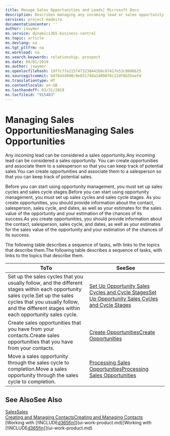 ```yaml
---
title: Manage Sales Opportunities and Leads| Microsoft Docs
description: Describes managing any incoming lead or sales opportunity in Business Central,  and associating the opportunity with a salesperson to keep track of potential sales.
services: project-madeira
documentationcenter: ''
author: jswymer
ms.service: dynamics365-business-central
ms.topic: article
ms.devlang: na
ms.tgt_pltfrm: na
ms.workload: na
ms.search.keywords: relationship, prospect
ms.date: 04/01/2019
ms.author: jswymer
ms.openlocfilehash: 19f7c77a115f473238441b8c67417e53c0896625
ms.sourcegitcommit: bd78a5d990c9e83174da1409076c22df8b35eafd
ms.translationtype: HT
ms.contentlocale: en-GB
ms.lasthandoff: 03/31/2019
ms.locfileid: "915483"
---
```

# <a name="managing-sales-opportunities"></a><span data-ttu-id="14da8-103">Managing Sales Opportunities</span><span class="sxs-lookup"><span data-stu-id="14da8-103">Managing Sales Opportunities</span></span>
<span data-ttu-id="14da8-104">Any incoming lead can be considered a sales opportunity.</span><span class="sxs-lookup"><span data-stu-id="14da8-104">Any incoming lead can be considered a sales opportunity.</span></span> <span data-ttu-id="14da8-105">You can create opportunities and associate them to a salesperson so that you can keep track of potential sales.</span><span class="sxs-lookup"><span data-stu-id="14da8-105">You can create opportunities and associate them to a salesperson so that you can keep track of potential sales.</span></span>

<span data-ttu-id="14da8-106">Before you can start using opportunity management, you must set up sales cycles and sales cycle stages.</span><span class="sxs-lookup"><span data-stu-id="14da8-106">Before you can start using opportunity management, you must set up sales cycles and sales cycle stages.</span></span> <span data-ttu-id="14da8-107">As you create opportunities, you should provide information about the contact, salesperson, sales cycle, and dates, as well as your estimates for the sales value of the opportunity and your estimation of the chances of its success.</span><span class="sxs-lookup"><span data-stu-id="14da8-107">As you create opportunities, you should provide information about the contact, salesperson, sales cycle, and dates, as well as your estimates for the sales value of the opportunity and your estimation of the chances of its success.</span></span>

<span data-ttu-id="14da8-108">The following table describes a sequence of tasks, with links to the topics that describe them.</span><span class="sxs-lookup"><span data-stu-id="14da8-108">The following table describes a sequence of tasks, with links to the topics that describe them.</span></span>

| <span data-ttu-id="14da8-109">To</span><span class="sxs-lookup"><span data-stu-id="14da8-109">To</span></span> | <span data-ttu-id="14da8-110">See</span><span class="sxs-lookup"><span data-stu-id="14da8-110">See</span></span> |
| --- | --- |
| <span data-ttu-id="14da8-111">Set up the sales cycles that you usually follow, and the different stages within each opportunity sales cycle.</span><span class="sxs-lookup"><span data-stu-id="14da8-111">Set up the sales cycles that you usually follow, and the different stages within each opportunity sales cycle.</span></span> |[<span data-ttu-id="14da8-112">Set Up Opportunity Sales Cycles and Cycle Stages</span><span class="sxs-lookup"><span data-stu-id="14da8-112">Set Up Opportunity Sales Cycles and Cycle Stages</span></span>](marketing-how-setup-opportunity-sales-cycles-stages.md) |
| <span data-ttu-id="14da8-113">Create sales opportunities that you have from your contacts.</span><span class="sxs-lookup"><span data-stu-id="14da8-113">Create sales opportunities that you have from your contacts.</span></span> |[<span data-ttu-id="14da8-114">Create Opportunities</span><span class="sxs-lookup"><span data-stu-id="14da8-114">Create Opportunities</span></span>](marketing-how-create-opportunities.md) |
| <span data-ttu-id="14da8-115">Move a sales opportunity through the sales cycle to completion.</span><span class="sxs-lookup"><span data-stu-id="14da8-115">Move a sales opportunity through the sales cycle to completion.</span></span> |[<span data-ttu-id="14da8-116">Processing Sales Opportunities</span><span class="sxs-lookup"><span data-stu-id="14da8-116">Processing Sales Opportunities</span></span>](marketing-processing-sales-opportunities.md) |

## <a name="see-also"></a><span data-ttu-id="14da8-117">See Also</span><span class="sxs-lookup"><span data-stu-id="14da8-117">See Also</span></span>
[<span data-ttu-id="14da8-118">Sales</span><span class="sxs-lookup"><span data-stu-id="14da8-118">Sales</span></span>](sales-manage-sales.md)  
[<span data-ttu-id="14da8-119">Creating and Managing Contacts</span><span class="sxs-lookup"><span data-stu-id="14da8-119">Creating and Managing Contacts</span></span>](marketing-contacts.md)  
<span data-ttu-id="14da8-120">[Working with [!INCLUDE[d365fin](includes/d365fin_md.md)]](ui-work-product.md)</span><span class="sxs-lookup"><span data-stu-id="14da8-120">[Working with [!INCLUDE[d365fin](includes/d365fin_md.md)]](ui-work-product.md)</span></span>
